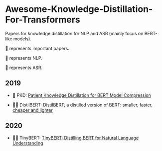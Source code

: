 # Awesome-Knowledge-Distillation-For-Transformers

Papers for knowledge distillation for NLP and ASR (mainly focus on BERT-like models).

🌟 represents important papers.

📕 represents NLP.

🎵 represents ASR.

## 2019

* 📕 PKD: [Patient Knowledge Distillation for BERT Model Compression](https://arxiv.org/abs/1908.09355)

* 🌟📕 DistilBERT: [DistilBERT, a distilled version of BERT: smaller, faster, cheaper and lighter](https://arxiv.org/abs/1910.01108)



## 2020

* 🌟📕 TinyBERT: [TinyBERT: Distilling BERT for Natural Language Understanding](https://arxiv.org/abs/1909.10351)
